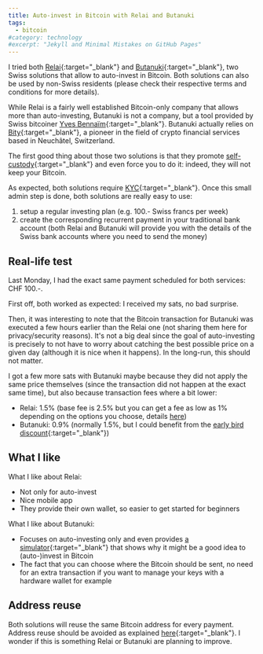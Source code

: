 ```yaml
---
title: Auto-invest in Bitcoin with Relai and Butanuki
tags:
  - bitcoin
#category: technology
#excerpt: "Jekyll and Minimal Mistakes on GitHub Pages"
---
```


I tried both [Relai](https://relai.app){:target="_blank"} and [Butanuki](https://butanuki.com/){:target="_blank"}, two Swiss solutions that allow to auto-invest in Bitcoin. Both solutions can also be used by non-Swiss residents (please check their respective terms and conditions for more details).

<!--more-->

While Relai is a fairly well established Bitcoin-only company that allows more than auto-investing, Butanuki is not a company, but a tool provided by Swiss bitcoiner [Yves Bennaïm](https://bennaim.com){:target="_blank"}. Butanuki actually relies on [Bity](https://bity.com){:target="_blank"}, a pioneer in the field of crypto financial services based in Neuchâtel, Switzerland.

The first good thing about those two solutions is that they promote [self-custody](https://thebitcoinmanual.com/articles/why-bitcoiners-should-self-custody/){:target="_blank"} and even force you to do it: indeed, they will not keep your Bitcoin.

As expected, both solutions require [KYC](https://en.wikipedia.org/wiki/Know_your_customer){:target="_blank"}. Once this small admin step is done, both solutions are really easy to use:

1. setup a regular investing plan (e.g. 100.- Swiss francs per week)
2. create the corresponding recurrent payment in your traditional bank account (both Relai and Butanuki will provide you with the details of the Swiss bank accounts where you need to send the money)

## Real-life test

Last Monday, I had the exact same payment scheduled for both services: CHF 100.-.

First off, both worked as expected: I received my sats, no bad surprise.

Then, it was interesting to note that the Bitcoin transaction for Butanuki was executed a few hours earlier than the Relai one (not sharing them here for privacy/security reasons). It's not a big deal since the goal of auto-investing is precisely to not have to worry about catching the best possible price on a given day (although it is nice when it happens). In the long-run, this should not matter.

I got a few more sats with Butanuki maybe because they did not apply the same price themselves (since the transaction did not happen at the exact same time), but also because transaction fees where a bit lower:
* Relai: 1.5% (base fee is 2.5% but you can get a fee as low as 1% depending on the options you choose, details [here](https://support.relai.app/en/articles/5658120-how-much-do-i-pay-in-fees-for-buying-selling-bitcoin))
* Butanuki: 0.9% (normally 1.5%, but I could benefit from the [early bird discount](https://twitter.com/Butanuki21/status/1608108487632105474){:target="_blank"})


## What I like

What I like about Relai:
* Not only for auto-invest
* Nice mobile app
* They provide their own wallet, so easier to get started for beginners

What I like about Butanuki:
* Focuses on auto-investing only and even provides [a simulator](https://app.butanuki.com/savings){:target="_blank"} that shows why it might be a good idea to (auto-)invest in Bitcoin
* The fact that you can choose where the Bitcoin should be sent, no need for an extra transaction if you want to manage your keys with a hardware wallet for example

## Address reuse

Both solutions will reuse the same Bitcoin address for every payment. Address reuse should be avoided as explained [here](https://en.bitcoin.it/wiki/Address_reuse){:target="_blank"}. I wonder if this is something Relai or Butanuki are planning to improve.
